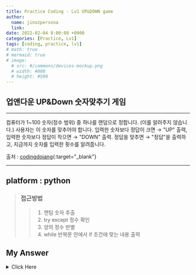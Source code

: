 ```yaml
---
title: Practice Coding - Lv1 UP&DOWN game
author:
  name: jinozpersona
  link: 
date: 2022-02-04 9:00:00 +0900
categories: [Practice, Lv1]
tags: [coding, practice, lv1]
# math: true
# mermaid: true
# image:
  # src: #/commons/devices-mockup.png
  # width: #800
  # height: #500
---
```


업앤다운 UP&Down 숫자맞추기 게임
--------------------------

***

컴퓨터가 1~100 숫자(정수 범위) 중 하나를 랜덤으로 정합니다. (이를 알려주지 않습니다.)
사용자는 이 숫자를 맞추어야 합니다.
입력한 숫자보다 정답이 크면 → "UP" 출력,
입력한 숫자보다 정답이 작으면 → "DOWN" 출력.
정답을 맞추면 → "정답"을 출력하고, 지금까지 숫자를 입력한 횟수를 알려줍니다.

출처 : [codingdojang](<https://codingdojang.com/scode/711?answer_mode=hide>){:target="_blank"}

***


## platform : python
> ### 접근방법
>    > 1. 랜텀 숫자 추출
>    > 2. try except 정수 확인
>    > 3. 양의 정수 판별
>    > 4. while 반복문 안에서 if 조건에 맞는 내용 출력


## My Answer
<details><summary>Click Here</summary>

<pre>
<code>
import random

target_num = random.randrange(1,101)
# test try
# target_num = 10

try_cnt = 1
while try_cnt > 0:
  input_num = input("Please input number: ")

  try:
    int(input_num)
    it_is = True
    input_num = int(input_num)

  except ValueError:
    it_is = False

  # print(it_is)

  if it_is == True and input_num >= 1:
    if input_num == target_num:
      print("정답 : Target Num = {}, Your Answer = {}\n시도 횟수 : {}\n".format(target_num,input_num, try_cnt))
      break
    elif input_num < target_num:
      print("UP : {} --- Target Num, try_cnt = {}\n".format(input_num, try_cnt))
      try_cnt = try_cnt + 1
    elif input_num > target_num:
      print("DOWN : Target Num --- {}, try_cnt = {}\n".format(input_num, try_cnt))
      try_cnt = try_cnt + 1
  else:
    print("Your input_num is wrong, please input positive integer number.")
</code>
</pre>

</details>
<!-- 



# 2. github.io 블로그 생성
## github.io 일명 github page 생성하기



# 3. github.io jekyll bundler 설치 및 git push 적용
## github jekyll theme 사용을 위한 ruby 설치와 localhost server 실행



# 4. github.io chirpy-theme 적용 및 git push
## jekyll theme 적용 과정


 -->